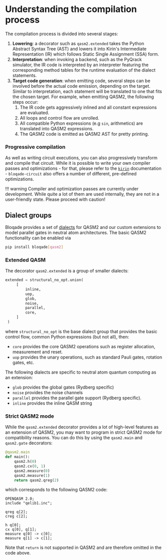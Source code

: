 # Understanding the compilation process

The compilation process is divided into several stages:

1. **Lowering**: a decorator such as `qasm2.extended` takes the Python Abstract Syntax Tree (AST) and lowers it into Kirin's Intermediate Representation (IR) which follows Static Single Assignment (SSA) form.
2. **Interpretation**: when invoking a backend, such as the PyQrack simulator, the IR code is interpreted by an interpreter featuring the corresponding method tables for the runtime evaluation of the dialect statements.
3. **Target code generation**: when emitting code, several steps can be involved before the actual code emission, depending on the target. Similar to interpretation, each statement will be translated to one that fits the chosen target. For example, when emitting QASM2, the following steps occur:
   1. The IR code gets aggressively inlined and all constant expressions are evaluated.
   2. All loops and control flow are unrolled.
   3. All compatible Python expressions (e.g `sin`, arithmetics) are translated into QASM2 expressions.
   4. The QASM2 code is emitted as QASM2 AST for pretty printing.

### Progressive compilation

As well as writing circuit executions, you can also progressively transform and compile that circuit.
While it is possible to write your own compiler passes and optimizations - for that, please refer to the [`kirin`](https://queracomputing.github.io/kirin/latest/) documentation - `bloqade-circuit` also offers a number of different, pre-defined optimizations.

!!! warning
    Compiler and optimization passes are currently under development.
    While quite a lot of them are used internally, they are not in a user-friendly state.
    Please proceed with caution!


## Dialect groups

Bloqade provides a set of [dialects](../dialects_and_kernels/) for QASM2 and our custom extensions to model parallel gates in neutral atom architectures. The basic QASM2 functionality can be enabled via

```bash
pip install bloqade[qasm2]
```

### Extended QASM

The decorator `qasm2.extended` is a group of smaller dialects:

```python
extended = structural_no_opt.union(
     [
         inline,
         uop,
         glob,
         noise,
         parallel,
         core,
     ]
 )
```

where `structural_no_opt` is the base dialect group that provides the basic control flow, common Python expressions (but not all), then:

- `core` provides the core QASM2 operations such as register allocation, measurement and reset.
- `uop` provides the unary operations, such as standard Pauli gates, rotation gates, etc.

The following dialects are specific to neutral atom quantum computing as an extension:

- `glob` provides the global gates (Rydberg specific)
- `noise` provides the noise channels
- `parallel` provides the parallel gate support (Rydberg specific).
- `inline` provides the inline QASM string

### Strict QASM2 mode

While the `qasm2.extended` decorator provides a lot of high-level features as an extension of QASM2, you may want to program in strict QASM2 mode for compatibility reasons. You can do this by using the `qasm2.main` and `qasm2.gate` decorators:

```python
@qasm2.main
def main():
    qasm2.h(0)
    qasm2.cx(0, 1)
    qasm2.measure(0)
    qasm2.measure(1)
    return qasm2.qreg(2)
```

which corresponds to the following QASM2 code:

```qasm
OPENQASM 2.0;
include "qelib1.inc";

qreg q[2];
creg c[2];

h q[0];
cx q[0], q[1];
measure q[0] -> c[0];
measure q[1] -> c[1];
```

Note that `return` is not supported in QASM2 and are therefore omitted in the code above.
